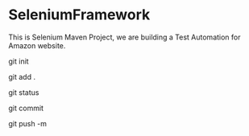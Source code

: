 # SeleniumFramework
This is Selenium Maven Project, we are building a Test Automation for Amazon website.


git init

git add .

git status

git commit

git push -m